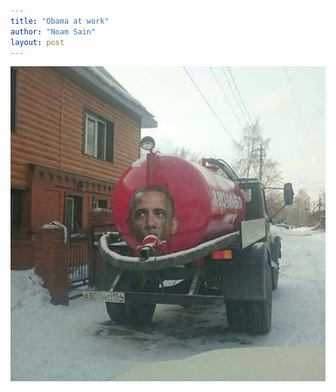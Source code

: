 ```yaml
---
title: "Obama at work"
author: "Noam Sain"
layout: post
---
```


![Obama at work](/assets/2016/2016-04-Obama-at-work.jpg)